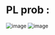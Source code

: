 # PL prob :

![image](https://github.com/HabibTriki/PL-PLNE-Solver/assets/123327090/08316ed7-a5d7-43f6-b482-f063349aa469)
![image](https://github.com/HabibTriki/PL-PLNE-Solver/assets/123327090/ca151520-b2a4-4953-9dea-cda44e9b7966)
